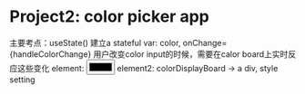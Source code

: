 # Project2: color picker app
主要考点：useState() 建立a stateful var: color, onChange={handleColorChange} 用户改变color input的时候，需要在calor board上实时反应这些变化
element: <input type="color" value={color} onChange={handleColorChange}>
element2: colorDisplayBoard -> a div, style setting <div class="xxx" style={{backgroundColor:color}}>